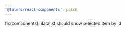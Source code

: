 ```yaml
---
'@talend/react-components': patch
---
```


fix(components): datalist should show selected item by id
